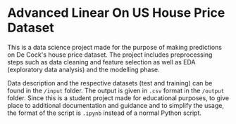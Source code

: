# Advanced Linear On US House Price Dataset
This is a data science project made for the purpose of making predictions on De Cock's house price dataset. The project includes preprocessing steps such as data cleaning and feature selection as well as EDA (exploratory data analysis) and the modelling phase.

Data description and the respective datasets (test and training) can be found in the ```/input``` folder. The output is given in ```.csv``` format in the ```/output``` folder.
Since this is a student project made for educational purposes, to give place to additional documentation and guidance and to simplify the usage, the format of the script is ```.ipynb``` instead of a normal Python script.
